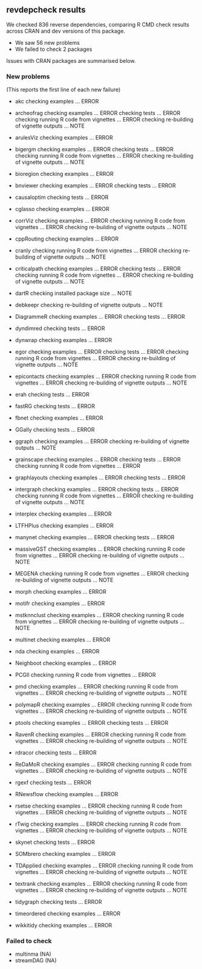 ## revdepcheck results

We checked 836 reverse dependencies, comparing R CMD check results across CRAN and dev versions of this package.

 * We saw 56 new problems
 * We failed to check 2 packages

Issues with CRAN packages are summarised below.

### New problems
(This reports the first line of each new failure)

* akc
  checking examples ... ERROR

* archeofrag
  checking examples ... ERROR
  checking tests ... ERROR
  checking running R code from vignettes ... ERROR
  checking re-building of vignette outputs ... NOTE

* arulesViz
  checking examples ... ERROR

* bigergm
  checking examples ... ERROR
  checking tests ... ERROR
  checking running R code from vignettes ... ERROR
  checking re-building of vignette outputs ... NOTE

* bioregion
  checking examples ... ERROR

* bnviewer
  checking examples ... ERROR
  checking tests ... ERROR

* causaloptim
  checking tests ... ERROR

* cglasso
  checking examples ... ERROR

* corrViz
  checking examples ... ERROR
  checking running R code from vignettes ... ERROR
  checking re-building of vignette outputs ... NOTE

* cppRouting
  checking examples ... ERROR

* cranly
  checking running R code from vignettes ... ERROR
  checking re-building of vignette outputs ... NOTE

* criticalpath
  checking examples ... ERROR
  checking tests ... ERROR
  checking running R code from vignettes ... ERROR
  checking re-building of vignette outputs ... NOTE

* dartR
  checking installed package size ... NOTE

* debkeepr
  checking re-building of vignette outputs ... NOTE

* DiagrammeR
  checking examples ... ERROR
  checking tests ... ERROR

* dyndimred
  checking tests ... ERROR

* dynwrap
  checking examples ... ERROR

* egor
  checking examples ... ERROR
  checking tests ... ERROR
  checking running R code from vignettes ... ERROR
  checking re-building of vignette outputs ... NOTE

* epicontacts
  checking examples ... ERROR
  checking running R code from vignettes ... ERROR
  checking re-building of vignette outputs ... NOTE

* erah
  checking tests ... ERROR

* fastRG
  checking tests ... ERROR

* fbnet
  checking examples ... ERROR

* GGally
  checking tests ... ERROR

* ggraph
  checking examples ... ERROR
  checking re-building of vignette outputs ... NOTE

* grainscape
  checking examples ... ERROR
  checking tests ... ERROR
  checking running R code from vignettes ... ERROR

* graphlayouts
  checking examples ... ERROR
  checking tests ... ERROR

* intergraph
  checking examples ... ERROR
  checking tests ... ERROR
  checking running R code from vignettes ... ERROR
  checking re-building of vignette outputs ... NOTE

* interplex
  checking examples ... ERROR

* LTFHPlus
  checking examples ... ERROR

* manynet
  checking examples ... ERROR
  checking tests ... ERROR

* massiveGST
  checking examples ... ERROR
  checking running R code from vignettes ... ERROR
  checking re-building of vignette outputs ... NOTE

* MEGENA
  checking running R code from vignettes ... ERROR
  checking re-building of vignette outputs ... NOTE

* morph
  checking examples ... ERROR

* motifr
  checking examples ... ERROR

* mstknnclust
  checking examples ... ERROR
  checking running R code from vignettes ... ERROR
  checking re-building of vignette outputs ... NOTE

* multinet
  checking examples ... ERROR

* nda
  checking examples ... ERROR

* Neighboot
  checking examples ... ERROR

* PCGII
  checking running R code from vignettes ... ERROR

* pmd
  checking examples ... ERROR
  checking running R code from vignettes ... ERROR
  checking re-building of vignette outputs ... NOTE

* polymapR
  checking examples ... ERROR
  checking running R code from vignettes ... ERROR
  checking re-building of vignette outputs ... NOTE

* ptools
  checking examples ... ERROR
  checking tests ... ERROR

* RavenR
  checking examples ... ERROR
  checking running R code from vignettes ... ERROR
  checking re-building of vignette outputs ... NOTE

* rdracor
  checking tests ... ERROR

* ReDaMoR
  checking examples ... ERROR
  checking running R code from vignettes ... ERROR
  checking re-building of vignette outputs ... NOTE

* rgexf
  checking tests ... ERROR

* RNewsflow
  checking examples ... ERROR

* rsetse
  checking examples ... ERROR
  checking running R code from vignettes ... ERROR
  checking re-building of vignette outputs ... NOTE

* rTwig
  checking examples ... ERROR
  checking running R code from vignettes ... ERROR
  checking re-building of vignette outputs ... NOTE

* skynet
  checking tests ... ERROR

* SOMbrero
  checking examples ... ERROR

* TDApplied
  checking examples ... ERROR
  checking running R code from vignettes ... ERROR
  checking re-building of vignette outputs ... NOTE

* textrank
  checking examples ... ERROR
  checking running R code from vignettes ... ERROR
  checking re-building of vignette outputs ... NOTE

* tidygraph
  checking tests ... ERROR

* timeordered
  checking examples ... ERROR

* wikkitidy
  checking examples ... ERROR

### Failed to check

* multinma  (NA)
* streamDAG (NA)
